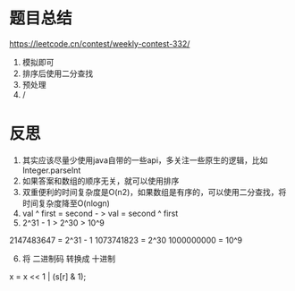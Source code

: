 # 题目总结
https://leetcode.cn/contest/weekly-contest-332/

1. 模拟即可
2. 排序后使用二分查找  
3. 预处理
4. /

# 反思
1. 其实应该尽量少使用java自带的一些api，多关注一些原生的逻辑，比如Integer.parseInt
2. 如果答案和数组的顺序无关，就可以使用排序
3. 双重便利的时间复杂度是O(n2)，如果数组是有序的，可以使用二分查找，将时间复杂度降至O(nlogn)
4. val ^ first = second  - > val = second ^ first
5. 2^31 - 1 > 2^30 > 10^9

2147483647 = 2^31 - 1
1073741823 = 2^30
1000000000 = 10^9

6. 将 二进制码 转换成 十进制

x = x << 1 | (s[r] & 1);